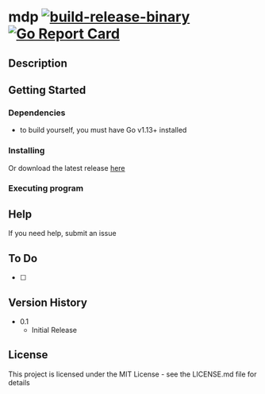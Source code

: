 # mdp [![build-release-binary](https://github.com/rnemeth90/mdp/actions/workflows/build.yaml/badge.svg)](https://github.com/rnemeth90/mdp/actions/workflows/build.yaml) [![Go Report Card](https://goreportcard.com/badge/github.com/rnemeth90/mdp/)](https://goreportcard.com/report/github.com/rnemeth90/mdp/)
## Description

## Getting Started

### Dependencies
* to build yourself, you must have Go v1.13+ installed

### Installing

Or download the latest release [here](https://github.com/rnemeth90/mdp/releases)

### Executing program

## Help
If you need help, submit an issue

## To Do
- [ ]

## Version History
* 0.1
    * Initial Release

## License
This project is licensed under the MIT License - see the LICENSE.md file for details

